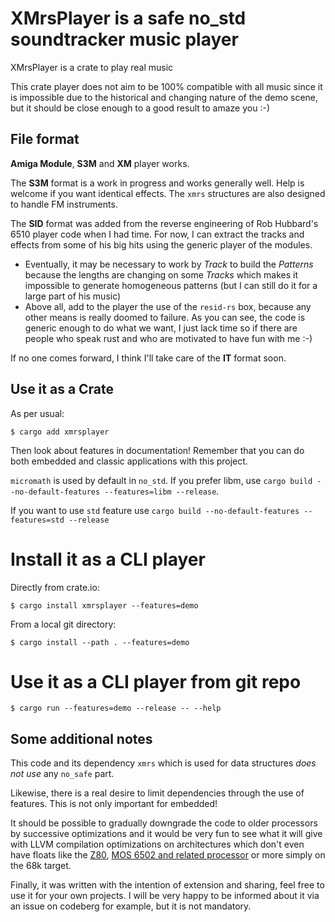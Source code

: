 # XMrsPlayer is a safe no_std soundtracker music player

XMrsPlayer is a crate to play real music

This crate player does not aim to be 100% compatible with all music since it is impossible due to the historical and changing nature of the demo scene, but it should be close enough to a good result to amaze you :-)

## File format

**Amiga Module**, **S3M** and **XM** player works.

The **S3M** format is a work in progress and works generally well. Help is welcome if you want identical effects. The `xmrs` structures are also designed to handle FM instruments.

The **SID** format was added from the reverse engineering of Rob Hubbard's 6510 player code when I had time. For now, I can extract the tracks and effects from some of his big hits using the generic player of the modules.

- Eventually, it may be necessary to work by *Track* to build the *Patterns* because the lengths are changing on some *Tracks* which makes it impossible to generate homogeneous patterns (but I can still do it for a large part of his music)
- Above all, add to the player the use of the `resid-rs` box, because any other means is really doomed to failure. As you can see, the code is generic enough to do what we want, I just lack time so if there are people who speak rust and who are motivated to have fun with me :-)

If no one comes forward, I think I'll take care of the **IT** format soon.

## Use it as a Crate

As per usual:

```
$ cargo add xmrsplayer
```

Then look about features in documentation! Remember that you can do both embedded and classic applications with this project.

`micromath` is used by default in `no_std`. If you prefer libm, use `cargo build --no-default-features --features=libm --release`.

If you want to use `std` feature use `cargo build --no-default-features --features=std --release`

# Install it as a CLI player

Directly from crate.io:

```
$ cargo install xmrsplayer --features=demo
```

From a local git directory:

```
$ cargo install --path . --features=demo
```

# Use it as a CLI player from git repo

```
$ cargo run --features=demo --release -- --help
```

## Some additional notes

This code and its dependency `xmrs` which is used for data structures _does not use_ any `no_safe` part.

Likewise, there is a real desire to limit dependencies through the use of features. This is not only important for embedded!

It should be possible to gradually downgrade the code to older processors by successive optimizations and it would be very fun to see what it will give with LLVM compilation optimizations on architectures which don't even have floats like the [Z80](https://github.com/jacobly0/llvm-project), [MOS 6502 and related processor](https://github.com/llvm-mos/llvm-mos) or more simply on the 68k target.

Finally, it was written with the intention of extension and sharing, feel free to use it for your own projects. I will be very happy to be informed about it via an issue on codeberg for example, but it is not mandatory.

